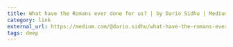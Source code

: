 ```yaml
---
title: What have the Romans ever done for us? | by Dario Sidhu | Medium
category: link
external_url: https://medium.com/@dario.sidhu/what-have-the-romans-ever-done-for-us-a6d05b47fdc
tags: deep
---
```


